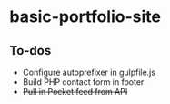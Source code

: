 # basic-portfolio-site


## To-dos
- Configure autoprefixer in gulpfile.js
- Build PHP contact form in footer
- ~~Pull in Pocket feed from API~~
